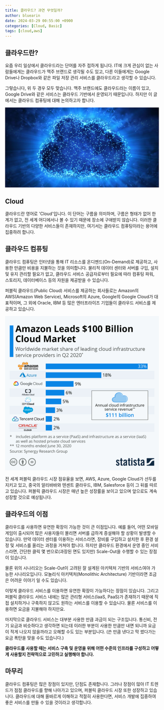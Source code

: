 ```yaml
---
title: 클라우드? 과연 무엇일까?
author: bluearin
date: 2024-03-29 00:55:00 +0900
categories: [Cloud, Basic]
tags: [cloud,aws]
---
```


## 클라우드란?

요즘 우리 일상에서 클라우드라는 단어를 자주 접하게 됩니다. IT에 크게 관심이 없는 사람들에게는 클라우드가 맥주 브랜드로 생각될 수도 있고, 다른 이들에게는 Google Drive나 Dropbox와 같은 파일 저장 관리 서비스를 클라우드라고 생각할 수 있습니다.
 
그렇습니다, 위 두 경우 모두 맞습니다. 맥주 브랜드에도 클라우드라는 이름이 있고, Google Drive와 같은 서비스는 클라우드 기반에서 운영되기 때문입니다. 하지만 이 글에서는 클라우드 컴퓨팅에 대해 논의하고자 합니다.

![cloud](/assets/img/R1280x0.png)

## Cloud

클라우드란 영어로 'Cloud'입니다. 이 단어는 구름을 의미하며, 구름은 형태가 없어 한계가 없고, 전 세계 어디에서나 볼 수 있기 때문에 장소에 구애받지 않습니다. 이러한 클라우드 기반의 다양한 서비스들이 존재하지만, 여기서는 클라우드 컴퓨팅이라는 용어에 집중하려 합니다.
 
## 클라우드 컴퓨팅

클라우드 컴퓨팅은 인터넷을 통해 IT 리소스를 온디멘드(On-Demand)로 제공하고, 사용한 만큼만 비용을 지불하는 것을 의미합니다. 물리적 데이터 센터와 서버를 구입, 설치 및 유지 관리할 필요가 없고, 클라우드 서비스 공급자로부터 필요에 따라 컴퓨팅 파워, 스토리지, 데이터베이스 등의 자원을 제공받을 수 있습니다.
 
퍼블릭 클라우드(Public Cloud) 서비스를 제공하는 회사들로는 Amazon의 AWS(Amazon Web Service), Microsoft의 Azure, Google의 Google Cloud가 대표적이며, 그 외에 Oracle, IBM 등 많은 엔터프라이즈 기업들이 클라우드 서비스를 제공하고 있습니다.

![cloud market](/assets/img/R1280x0-2.png)

전 세계 퍼블릭 클라우드 시장 점유율을 보면, AWS, Azure, Google Cloud가 선두를 지키고 있고, 중국의 알리바바와 텐센트 클라우드, IBM, Salesforce 등이 그 뒤를 따르고 있습니다. 퍼블릭 클라우드 시장은 매년 높은 성장률을 보이고 있으며 앞으로도 계속 성장할 것으로 예상됩니다.
 
## 클라우드의 이점

클라우드를 사용하면 유연한 확장이 가능한 것이 큰 이점입니다. 예를 들어, 어떤 모바일 게임이 출시되어 많은 사용자들이 몰리면 서버를 급하게 증설해야 할 상황이 발생할 수 있습니다. 만약 데이터 센터를 이용하는 서비스라면, 장비를 구입하고 설치한 후 환경 설정 및 서비스를 올리는 과정을 거쳐야 합니다. 하지만 클라우드 환경에서 운영 중인 서비스라면, 간단한 클릭 몇 번으로(과장된 면도 있지만) Scale-Out을 수행할 수 있는 장점이 있습니다.

물론 위의 시나리오는 Scale-Out이 고려된 잘 설계된 아키텍처 기반의 서비스여야 가능한 시나리오입니다. 모놀리식 아키텍처(Monolithic Architecture) 기반이라면 조금은 어려운 이야기 일 수도 있습니다.

이렇게 클라우드 서비스를 이용하면 유연한 확장이 가능하다는 장점이 있습니다. 그리고 퍼블릭 클라우드 서비스 내에는 많은 관리형 서비스(IaaS, PaaS)가 존재하기 때문에 직접 설치하거나 구축하지 않고도 원하는 서비스를 이용할 수 있습니다. 물론 서비스를 이용하면 요금을 지불해야 하지만요.

마지막으로 클라우드 서비스는 대부분 사용한 만큼 과금이 되는 구조입니다. 통신비, 전기 요금과 비슷하다고 생각하면 되는데 이러한 부분이 사용한 만큼만 내면 되니까 요금이 적게 나오지 않을까라고 오해할 수도 있는 부분입니다. (쓴 만큼 낸다고 막 썼다가는 요금 폭탄을 맞을 수도 있습니다.)

**클라우드를 사용할 때는 서비스 구축 및 운영을 위해 어떤 수준의 인프라를 구성하고 어떻게 사용할지 전략적으로 고민하고 실행해야 합니다.**
 
## 마무리

클라우드 컴퓨팅은 많은 장점이 있지만, 단점도 존재합니다. 그러나 장점이 많아 IT 트렌드가 점점 클라우드를 향해 나아가고 있으며, 퍼블릭 클라우드 시장 또한 성장하고 있습니다. 클라우드에 대해 올바르게 이해하고 적절히 사용한다면, 서비스 개발에 집중하여 좋은 서비스를 만들 수 있을 것이라고 생각합니다.
